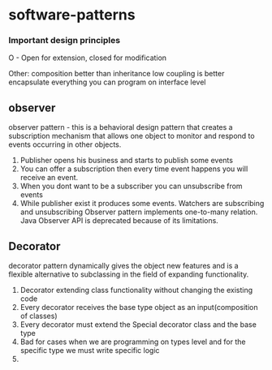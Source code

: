 # software-patterns
### Important design principles
O - Open for extension, closed for modification

Other:
composition better than inheritance
low coupling is better
encapsulate everything you can
program on interface level
## observer
observer pattern - this is a behavioral design pattern that creates a subscription mechanism that allows one object to monitor and respond to events occurring in other objects.
1. Publisher opens his business and starts to publish some events
2. You can offer a subscription then every time event happens you will receive an event. 
3. When you dont want to be a subscriber you can unsubscribe from events
4. While publisher exist it produces some events. Watchers are subscribing and unsubscribing
Observer pattern implements one-to-many relation. Java Observer API is deprecated because of its limitations.

## Decorator
decorator pattern dynamically gives the object new features and is a flexible alternative to subclassing in
the field of expanding functionality.
1. Decorator extending class functionality without changing the existing code
2. Every decorator receives the base type object as an input(composition of classes)
3. Every decorator must extend the Special decorator class and the base type
4. Bad for cases when we are programming on types level and for the  specific type we must write specific logic
5. 

